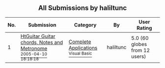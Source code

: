 ﻿<div align="center">

## All Submissions by haliltunc

</div>

No.  | Submission | Category | By   | User Rating
---- | ---------- | -------- | ---- | -----------
1 | [HtGuitar Guitar chords, Notes and Metronome<br /><sup>2005-04-10 18:18:18</sup>](https://github.com/Planet-Source-Code/haliltunc-htguitar-guitar-chords-notes-and-metronome__1-59944) | [Complete Applications<br /><sup>Visual Basic</sup>](../ByCategory/complete-applications__1-27.md) | haliltunc | 5.0 (60 globes from 12 users)
